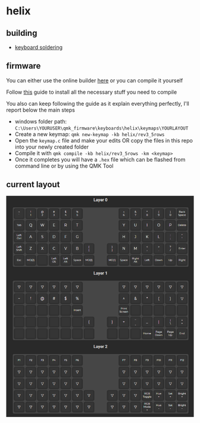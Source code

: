 # helix

## building

- [keyboard soldering](https://github.com/MakotoKurauchi/helix/blob/master/Doc/buildguide_en.md)

## firmware

You can either use the online builder [here](https://config.qmk.fm/#/helix/rev3_5rows/LAYOUT) or you can compile it yourself

Follow [this](https://docs.qmk.fm/#/getting_started_build_tools) guide to install all the necessary stuff you need to compile

You also can keep following the guide as it explain everything perfectly, I'll report below the main steps

- windows folder path: `C:\Users\YOURUSER\qmk_firmware\keyboards\helix\keymaps\YOURLAYOUT`
- Create a new keymap: `qmk new-keymap -kb helix/rev3_5rows`
- Open the `keymap.c` file and make your edits OR copy the files in this repo into your newly created folder
- Compile it with `qmk compile -kb helix/rev3_5rows -km <keymap>`
- Once it completes you will have a `.hex` file which can be flashed from command line or by using the QMK Tool

## current layout

![layout](./helix-layout.png)
